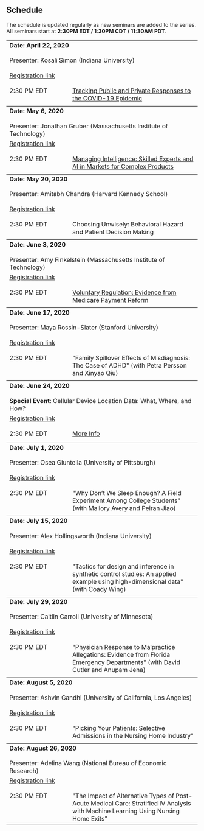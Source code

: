 ## Schedule

The schedule is updated regularly as new seminars are added to the series.
All seminars start at **2:30PM EDT / 1:30PM CDT / 11:30AM PDT**.

<table width="100%" cellspacing="5" cellpadding="5">
  
  
  
  
<tr> 
  <td colspan="4" height="40" valign="top" class="session"><strong>Date: April 22, 2020</strong></td>
</tr>
<tr>
  <td colspan="2" height="40" valign="top" class="chair">Presenter: Kosali Simon (Indiana University)</td>
</tr>
<tr>
  <td colspan="2" height="40" valign="top" class="registration"><a href="https://umn.zoom.us/webinar/register/WN_uxmfdL9eSJW2USOpJ4dW1Q">Registration link</a></td>
</tr>
<tr>
  <td width="150" valign="top" class="time">2:30 PM EDT </td>
  <td height="30" valign="top" class="paper"><a href="pdfs/Simon_etal_2020.pdf">Tracking Public and Private Responses to the COVID-19 Epidemic</a></td>
</tr>
  
  <tr style="border-bottom:1px solid black">
    <td colspan="100%"></td>
  </tr>







<tr>
  <td colspan="2" height="40" valign="top" class="session"><strong>Date: May 6, 2020</strong></td>
</tr>
<tr>
  <td colspan="2" height="40" valign="top" class="chair">Presenter: Jonathan Gruber (Massachusetts Institute of Technology)</td>
</tr>
<tr>
  <td colspan="2" height="40" valign="top" class="registration"><a href="https://umn.zoom.us/webinar/register/WN_-YemuzfGRDSqoBRYtrYqfQ">Registration link</a></td>
</tr>
<tr>
  <td width="150" valign="top" class="time">2:30 PM EDT </td>
  <td height="30" valign="top" class="paper"><a href="pdfs/Gruber_etal_2020.pdf">Managing Intelligence: Skilled Experts and AI in Markets for Complex Products</a></td>
</tr>

  <tr style="border-bottom:1px solid black">
    <td colspan="100%"></td>
  </tr>
  





  
<tr>
  <td colspan="2" height="40" valign="top" class="session"><strong>Date: May 20, 2020</strong></td>
</tr>
<tr>
  <td colspan="2" height="40" valign="top" class="chair">Presenter: Amitabh Chandra (Harvard Kennedy School)</td>
</tr>
<tr>
  <td colspan="2" height="40" valign="top" class="registration"><a href="https://umn.zoom.us/webinar/register/WN_9vz8VURTR_Wmfy3v_fAQCQ">Registration link</a></td>
</tr>
<tr>
  <td width="150" valign="top" class="time">2:30 PM EDT </td>
  <td height="30" valign="top" class="paper">Choosing Unwisely: Behavioral Hazard and Patient Decision Making</td>
</tr>

  <tr style="border-bottom:1px solid black">
    <td colspan="100%"></td>
  </tr>


<tr>
  <td colspan="2" height="40" valign="top" class="session"><strong>Date: June 3, 2020</strong></td>
</tr>
<tr>
  <td colspan="2" height="40" valign="top" class="chair">Presenter: Amy Finkelstein (Massachusetts Institute of Technology)</td>
</tr>
<tr>
  <td colspan="2" height="40" valign="top" class="registration"><a href="https://umn.zoom.us/webinar/register/WN_UvhUQBHwQvCLYkk_w6mwvg">Registration link</a></td>
</tr>
<tr>
  <td width="150" valign="top" class="time">2:30 PM EDT </td>
  <td height="30" valign="top" class="paper"><a href="https://www.nber.org/papers/w27223">Voluntary Regulation: Evidence from Medicare Payment Reform</a></td>
</tr>

  <tr style="border-bottom:1px solid black">
    <td colspan="100%"></td>
  </tr>


<tr>
  <td colspan="2" height="40" valign="top" class="session"><strong>Date: June 17, 2020</strong></td>
</tr>
<tr>
  <td colspan="2" height="40" valign="top" class="chair">Presenter: Maya Rossin-Slater (Stanford University)</td>
</tr>
<tr>
  <td colspan="2" height="40" valign="top" class="registration"><a href="https://umn.zoom.us/webinar/register/WN_rYJJhtjBSVqxUyCd_WQD5Q">Registration link</a></td>
</tr>
<tr>
  <td width="150" valign="top" class="time">2:30 PM EDT</td>
  <td height="30" valign="top" class="paper">"Family Spillover Effects of Misdiagnosis: The Case of ADHD" (with Petra Persson and Xinyao Qiu)</td>
</tr>

  <tr style="border-bottom:1px solid black">
    <td colspan="100%"></td>
  </tr>

<tr>
  <td colspan="2" height="40" valign="top" class="session"><strong>Date: June 24, 2020</strong></td>
</tr>
<tr>
  <td colspan="2" height="40" valign="top" class="chair"><strong>Special Event</strong>: Cellular Device Location Data:  What, Where, and How? </td>
</tr>
<tr>
  <td colspan="2" height="40" valign="top" class="registration"><a href="https://forms.gle/mDUL4kL1tCcXHTTq7">Registration link</a></td>
</tr>
<tr>
  <td width="150" valign="top" class="time">2:30 PM EDT</td>
  <td height="30" valign="top" class="paper"><a href="pdfs/Cell_Data_EHEC.png">More Info</a></td>
</tr>

  <tr style="border-bottom:1px solid black">
    <td colspan="100%"></td>
  </tr>
  
<tr>
  <td colspan="2" height="40" valign="top" class="session"><strong>Date: July 1, 2020</strong></td>
</tr>
<tr>
  <td colspan="2" height="40" valign="top" class="chair">Presenter: Osea Giuntella (University of Pittsburgh)</td>
</tr>
<tr>
  <td colspan="2" height="40" valign="top" class="registration"><a href="https://umn.zoom.us/webinar/register/WN__8ifIKPiQiyIKQyX5ifgIg">Registration link</a></td>
</tr>
<tr>
  <td width="150" valign="top" class="time">2:30 PM EDT</td>
 <!-- <td height="30" valign="top" class="paper"><a href="pdfs/paper1.pdf">"Why Don’t We Sleep Enough? A Field Experiment Among College Students" (with Mallory Avery and Peiran Jiao)</a></td> -->
 <td height="30" valign="top" class="paper">"Why Don’t We Sleep Enough? A Field Experiment Among College Students" (with Mallory Avery and Peiran Jiao)</td>
</tr>


  <tr style="border-bottom:1px solid black">
    <td colspan="100%"></td>
  </tr>


<tr>
  <td colspan="2" height="40" valign="top" class="session"><strong>Date: July 15, 2020</strong></td>
</tr>
<tr>
  <td colspan="2" height="40" valign="top" class="chair">Presenter: Alex Hollingsworth (Indiana University) </td>
</tr>
<tr>
  <td colspan="2" height="40" valign="top" class="registration"><a href="https://umn.zoom.us/webinar/register/WN_t0IUxXAfRFewKkKfTn1Y-w">Registration link</a></td>
</tr>
<tr>
  <td width="150" valign="top" class="time">2:30 PM EDT</td>
  <!--  <td height="30" valign="top" class="paper"><a href="pdfs/paper1.pdf">"Tactics for design and inference in synthetic control studies: An applied example using high-dimensional data" (with Coady Wing)</a></td> -->
  <td height="30" valign="top" class="paper">"Tactics for design and inference in synthetic control studies: An applied example using high-dimensional data" (with Coady Wing)</td>
</tr>


  <tr style="border-bottom:1px solid black">
    <td colspan="100%"></td>
  </tr>


<tr>
  <td colspan="2" height="40" valign="top" class="session"><strong>Date: July 29, 2020</strong></td>
</tr>
<tr>
  <td colspan="2" height="40" valign="top" class="chair">Presenter: Caitlin Carroll (University of Minnesota) </td>
</tr>
<tr>
  <td colspan="2" height="40" valign="top" class="registration"><a href="https://umn.zoom.us/webinar/register/WN_HzZ94hciTUGLHrI3AmNXMA">Registration link</a></td>
</tr>
<tr>
  <td width="150" valign="top" class="time">2:30 PM EDT</td>
  <!--  <td height="30" valign="top" class="paper"><a href="pdfs/paper1.pdf">"Physician Response to Malpractice Allegations: Evidence from Florida Emergency Departments" (with David Cutler and Anupam Jena)</a></td> -->
  <td height="30" valign="top" class="paper">"Physician Response to Malpractice Allegations: Evidence from Florida Emergency Departments" (with David Cutler and Anupam Jena)</td> 
</tr>

  <tr style="border-bottom:1px solid black">
    <td colspan="100%"></td>
  </tr>


<tr>
  <td colspan="2" height="40" valign="top" class="session"><strong>Date: August 5, 2020</strong></td>
</tr>
<tr>
  <td colspan="2" height="40" valign="top" class="chair">Presenter: Ashvin Gandhi (University of California, Los Angeles) </td>
</tr>
<tr>
  <td colspan="2" height="40" valign="top" class="registration"><a href="https://umn.zoom.us/webinar/register/WN_z1WSfcmWTi6o5YR7BTLuAA">Registration link</a></td>
</tr>
<tr>
  <td width="150" valign="top" class="time">2:30 PM EDT</td>
 <!--   <td height="30" valign="top" class="paper"><a href="pdfs/paper1.pdf">"Picking Your Patients: Selective Admissions in the Nursing Home Industry"</a></td> -->
  <td height="30" valign="top" class="paper">"Picking Your Patients: Selective Admissions in the Nursing Home Industry"</td>
</tr>

  <tr style="border-bottom:1px solid black">
    <td colspan="100%"></td>
  </tr>


<tr>
  <td colspan="2" height="40" valign="top" class="session"><strong>Date: August 26, 2020</strong></td>
</tr>
<tr>
  <td colspan="2" height="40" valign="top" class="chair">Presenter: Adelina Wang (National Bureau of Economic Research) </td>
</tr>
<tr>
  <td colspan="2" height="40" valign="top" class="registration"><a href="https://umn.zoom.us/webinar/register/WN_92T51VVdQKqsBJETEWyJ6g">Registration link</a></td>
</tr>
<tr>
  <td width="150" valign="top" class="time">2:30 PM EDT</td>
 <!--   <td height="30" valign="top" class="paper"><a href="pdfs/paper1.pdf">"The Impact of Alternative Types of Post-Acute Medical Care: Stratified IV Analysis with Machine Learning Using Nursing Home Exits"</a></td> -->
  <td height="30" valign="top" class="paper">"The Impact of Alternative Types of Post-Acute Medical Care: Stratified IV Analysis with Machine Learning Using Nursing Home Exits"</td>
</tr>

</table>



